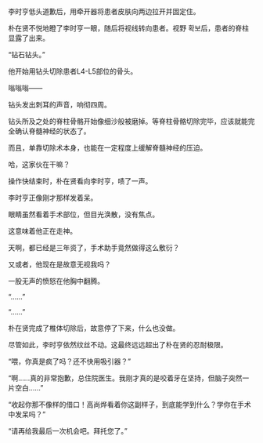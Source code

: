 李时亨低头道歉后，用牵开器将患者皮肤向两边拉开并固定住。

朴在贤不悦地瞪了李时亨一眼，随后将视线转向患者。视野 확보后，患者的脊柱显露了出来。

“钻石钻头。”

他开始用钻头切除患者L4-L5部位的骨头。

嗡嗡嗡——

钻头发出刺耳的声音，响彻四周。

钻头所及之处的脊柱骨骼开始像细沙般被磨掉。等脊柱骨骼切除完毕，应该就能完全确认脊髓神经的状态了。

而且，单靠切除术本身，也能在一定程度上缓解脊髓神经的压迫。

哈，这家伙在干嘛？

操作快结束时，朴在贤看向李时亨，啧了一声。

李时亨正像刚才那样发着呆。

眼睛虽然看着手术部位，但目光涣散，没有焦点。

这意味着他正在走神。

天啊，都已经是三年资了，手术助手竟然做得这么敷衍？

又或者，他现在是故意无视我吗？

一股无声的愤怒在他胸中翻腾。

“……”

“……”

朴在贤完成了椎体切除后，故意停了下来，什么也没做。

尽管如此，李时亨依然纹丝不动。这最终远远超出了朴在贤的忍耐极限。

“喂，你真是疯了吗？还不快用吸引器？”

“啊……真的非常抱歉，总住院医生。我刚才真的是咬着牙在坚持，但脑子突然一片空白……”

“收起你那不像样的借口！高尚烨看着你这副样子，到底能学到什么？学你在手术中发呆吗？”

“请再给我最后一次机会吧。拜托您了。”